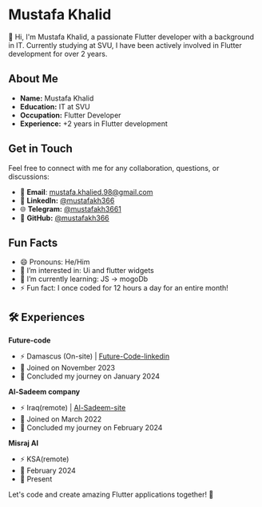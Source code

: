# Mustafa Khalid
👋 Hi, I'm Mustafa Khalid, a passionate Flutter developer with a background in IT. Currently studying at SVU, I have been actively involved in Flutter development for over 2 years.

## About Me
- **Name:** Mustafa Khalid
- **Education:** IT at SVU
- **Occupation:** Flutter Developer
- **Experience:** +2 years in Flutter development

## Get in Touch
Feel free to connect with me for any collaboration, questions, or discussions:

- 📧 **Email**: [mustafa.khalied.98@gmail.com](mustafa.khalied.98@gmail.com)
- 🔗 **LinkedIn:** [@mustafakh366](https://www.linkedin.com/in/mustafa-suliman-951935155/)
- 🌐 **Telegram:** [@mustafakh3661](https://t.me/Mustafakh3661)
- 🚀 **GitHub:** [@mustafakh366](https://github.com/mustafakh366)


## Fun Facts

- 😄 Pronouns: He/Him
- 👀 I’m interested in: Ui and flutter widgets
- 🌱 I’m currently learning: JS -> mogoDb
- ⚡ Fun fact: I once coded for 12 hours a day for an entire month!

## 🛠️ Experiences
 **Future-code**
- ⚡ Damascus (On-site) | [Future-Code-linkedin](https://www.linkedin.com/company/0future-code/)
- 🚀 Joined on November 2023
- 🏁 Concluded my journey on January 2024

 **Al-Sadeem company**
- ⚡ Iraq(remote) | [Al-Sadeem-site](https://alsadeem.net/)
- 🚀 Joined on March 2022
- 🏁 Concluded my journey on February 2024

**Misraj AI**
- ⚡ KSA(remote)
- 🚀 February 2024
- 🏁 Present


Let's code and create amazing Flutter applications together! 🚀
